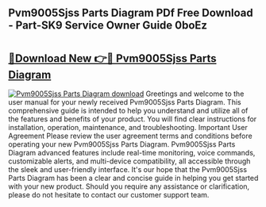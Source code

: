## Pvm9005Sjss Parts Diagram PDf Free Download - Part-SK9 Service Owner Guide 0boEz

# <h2><a href="http://dfnwym7.blite.top/?on=Pvm9005Sjss+Parts+Diagram">🔗Download New 👉🔴 Pvm9005Sjss Parts Diagram</a></h2>

[![Pvm9005Sjss Parts Diagram download](https://i.imgur.com/lujVjoI.png)](http://dfnwym7.blite.top/?on=Pvm9005Sjss+Parts+Diagram)
Greetings and welcome to the user manual for your newly received Pvm9005Sjss Parts Diagram. This comprehensive guide is intended to help you understand and utilize all of the features and benefits of your product. You will find clear instructions for installation, operation, maintenance, and troubleshooting. Important User Agreement Please review the user agreement terms and conditions before operating your new Pvm9005Sjss Parts Diagram. Pvm9005Sjss Parts Diagram advanced features include real-time monitoring, voice commands, customizable alerts, and multi-device compatibility, all accessible through the sleek and user-friendly interface. It's our hope that the Pvm9005Sjss Parts Diagram has been a clear and concise guide in helping you get started with your new product. Should you require any assistance or clarification, please do not hesitate to contact our customer support team.

